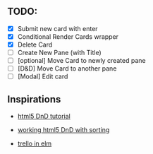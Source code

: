 ## TODO:

- [x] Submit new card with enter
- [X] Conditional Render Cards wrapper
- [x] Delete Card
- [ ] Create New Pane (with Title)
- [ ] [optional] Move Card to newly created pane
- [ ] [D&D] Move Card to another pane
- [ ] [Modal] Edit card

## Inspirations
- [html5 DnD tutorial](https://www.html5rocks.com/en/tutorials/dnd/basics/)

- [working html5 DnD with sorting](https://codepen.io/askfinney/pen/qKXgap)

- [trello in elm](https://github.com/huytd/kanelm)

